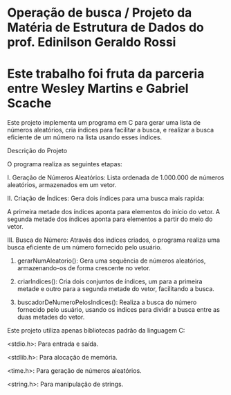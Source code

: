 # Operação de busca / Projeto da Matéria de Estrutura de Dados do prof. Edinilson Geraldo Rossi
# Este trabalho foi fruta da parceria entre Wesley Martins e Gabriel Scache
Este projeto implementa um programa em C para gerar uma lista de números aleatórios, cria índices para facilitar a busca, e realizar a busca eficiente de um número na lista usando esses índices.

Descrição do Projeto

O programa realiza as seguintes etapas:

I. Geração de Números Aleatórios: Lista ordenada de 1.000.000 de números aleatórios, armazenados em um vetor.

II. Criação de Índices: Gera dois índices para uma busca mais rapida:

A primeira metade dos índices aponta para elementos do início do vetor.
A segunda metade dos índices aponta para elementos a partir do meio do vetor.

III. Busca de Número: Através dos índices criados, o programa realiza uma busca eficiente de um número fornecido pelo usuário.

1. gerarNumAleatorio(): Gera uma sequência de números aleatórios, armazenando-os de forma crescente no vetor.

2. criarIndices(): Cria dois conjuntos de índices, um para a primeira metade e outro para a segunda metade do vetor, facilitando a busca.

3. buscadorDeNumeroPelosIndices(): Realiza a busca do número fornecido pelo usuário, usando os índices para dividir a busca entre as duas metades do vetor.

Este projeto utiliza apenas bibliotecas padrão da linguagem C:

<stdio.h>: Para entrada e saída.

<stdlib.h>: Para alocação de memória.

<time.h>: Para geração de números aleatórios.

<string.h>: Para manipulação de strings.